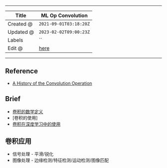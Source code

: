 -----

| Title     | ML Op Convolution                                   |
| --------- | --------------------------------------------------- |
| Created @ | `2021-09-01T03:18:20Z`                              |
| Updated @ | `2023-02-02T09:00:23Z`                              |
| Labels    | \`\`                                                |
| Edit @    | [here](https://github.com/junxnone/aiwiki/issues/9) |

-----

## Reference

  - [A History of the Convolution
    Operation](https://www.embs.org/pulse/articles/history-convolution-operation/)

## Brief

  - [卷积的数学定义](Convolution_Mathematics)
  - \[卷积的使用\]
  - [卷积在深度学习中的使用](/Convolution_DL)

## 卷积应用

  - 信号处理 - 平滑/锐化
  - 图像处理 - 边缘检测/特征检测/运动检测/图像匹配
